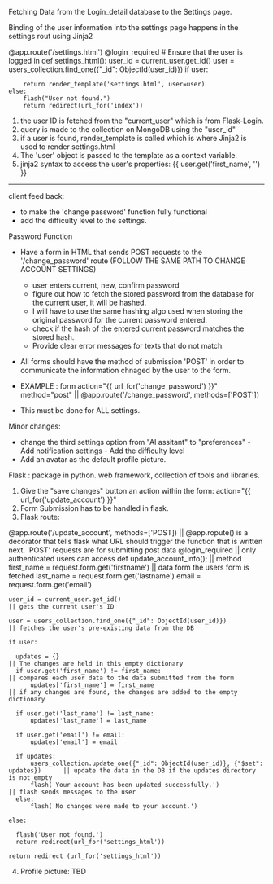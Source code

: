 Fetching Data from the Login_detail database to the Settings page.

Binding of the user information into the settings page happens in the settings rout using Jinja2

@app.route('/settings.html')
@login_required # Ensure that the user is logged in
def settings_html():
user_id = current_user.get_id()
user = users_collection.find_one({"\_id": ObjectId(user_id)})
if user:

        return render_template('settings.html', user=user)
    else:
        flash("User not found.")
        return redirect(url_for('index'))

1. the user ID is fetched from the "current_user" which is from Flask-Login.
2. query is made to the collection on MongoDB using the "user_id"
3. if a user is found, render_template is called which is where Jinja2 is used to render settings.html
4. The 'user' object is passed to the template as a context variable.
5. jinja2 syntax to access the user's properties: {{ user.get('first_name', '') }}

---

client feed back:

- to make the 'change password' function fully functional
- add the difficulty level to the settings.

Password Function

- Have a form in HTML that sends POST requests to the '/change_password' route (FOLLOW THE SAME PATH TO CHANGE ACCOUNT SETTINGS)

  - user enters current, new, confirm password
  - figure out how to fetch the stored password from the database for the current user, it will be hashed.
  - I will have to use the same hashing algo used when storing the original password for the current password entered.
  - check if the hash of the entered current password matches the stored hash.
  - Provide clear error messages for texts that do not match.

- All forms should have the method of submission 'POST' in order to communicate the information chnaged by the user to the form.
- EXAMPLE : form action="{{ url_for('change_password') }}" method="post" || @app.route('/change_password', methods=['POST'])
- This must be done for ALL settings.

Minor changes:

- change the third settings option from "AI assitant" to "preferences" - Add notification settings - Add the difficulty level
- Add an avatar as the default profile picture.

Flask : package in python. web framework, collection of tools and libraries.

1. Give the "save changes" button an action within the form: action="{{ url_for('update_account') }}"
2. Form Submission has to be handled in flask.
3. Flask route:

@app.route('/update_account', methods=['POST])           || @app.ropute() is a decorator that tells flask what URL should trigger the function that is written next. 'POST' requests are for submitting post data
@login_required                                          || only authenticated users can access
def update_account_info();                               || method
first_name = request.form.get('firstname')               || data form the users form is fetched
last_name = request.form.get('lastname')
email = request.form.get('email')

    user_id = current_user.get_id()                                                       || gets the current user's ID

    user = users_collection.find_one({"_id": ObjectId(user_id)})                          || fetches the user's pre-existing data from the DB

    if user:

      updates = {}                                                                        || The changes are held in this empty dictionary
      if user.get('first_name') != first_name:                                            || compares each user data to the data submitted from the form
          updates['first_name'] = first_name                                              || if any changes are found, the changes are added to the empty dictionary

      if user.get('last_name') != last_name:
          updates['last_name'] = last_name

      if user.get('email') != email:
          updates['email'] = email

      if updates:
          users_collection.update_one({"_id": ObjectId(user_id)}, {"$set": updates})      || update the data in the DB if the updates directory is not empty
          flash('Your account has been updated successfully.')                            || flash sends messages to the user
      else:
          flash('No changes were made to your account.')

    else:

      flash('User not found.')
      return redirect(url_for('settings_html'))

    return redirect (url_for('settings_html'))

4. Profile picture: TBD
